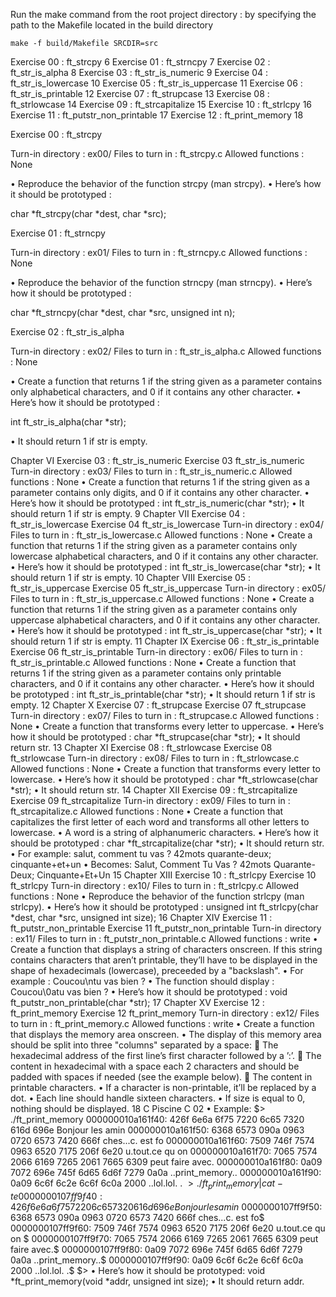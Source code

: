 Run the make command from the root project directory :
	by specifying the path to the Makefile located in the build directory

	make -f build/Makefile SRCDIR=src

Exercise 00 : ft_strcpy 6
Exercise 01 : ft_strncpy 7
Exercise 02 : ft_str_is_alpha 8
Exercise 03 : ft_str_is_numeric 9
Exercise 04 : ft_str_is_lowercase 10
Exercise 05 : ft_str_is_uppercase 11
Exercise 06 : ft_str_is_printable 12
Exercise 07 : ft_strupcase 13
Exercise 08 : ft_strlowcase 14
Exercise 09 : ft_strcapitalize 15
Exercise 10 : ft_strlcpy 16
Exercise 11 : ft_putstr_non_printable 17
Exercise 12 : ft_print_memory 18

Exercise 00 : ft_strcpy

Turn-in directory : ex00/
Files to turn in : ft_strcpy.c
Allowed functions : None


• Reproduce the behavior of the function strcpy (man strcpy).
• Here’s how it should be prototyped :

char *ft_strcpy(char *dest, char *src);


Exercise 01 : ft_strncpy

Turn-in directory : ex01/
Files to turn in : ft_strncpy.c
Allowed functions : None

• Reproduce the behavior of the function strncpy (man strncpy).
• Here’s how it should be prototyped :

char *ft_strncpy(char *dest, char *src, unsigned int n);


Exercise 02 : ft_str_is_alpha

Turn-in directory : ex02/
Files to turn in : ft_str_is_alpha.c
Allowed functions : None

• Create a function that returns 1 if the string given as a parameter contains only
alphabetical characters, and 0 if it contains any other character.
• Here’s how it should be prototyped :

int ft_str_is_alpha(char *str);

• It should return 1 if str is empty.


Chapter VI
Exercise 03 : ft_str_is_numeric
Exercise 03
ft_str_is_numeric
Turn-in directory : ex03/
Files to turn in : ft_str_is_numeric.c
Allowed functions : None
• Create a function that returns 1 if the string given as a parameter contains only
digits, and 0 if it contains any other character.
• Here’s how it should be prototyped :
int ft_str_is_numeric(char *str);
• It should return 1 if str is empty.
9
Chapter VII
Exercise 04 : ft_str_is_lowercase
Exercise 04
ft_str_is_lowercase
Turn-in directory : ex04/
Files to turn in : ft_str_is_lowercase.c
Allowed functions : None
• Create a function that returns 1 if the string given as a parameter contains only
lowercase alphabetical characters, and 0 if it contains any other character.
• Here’s how it should be prototyped :
int ft_str_is_lowercase(char *str);
• It should return 1 if str is empty.
10
Chapter VIII
Exercise 05 : ft_str_is_uppercase
Exercise 05
ft_str_is_uppercase
Turn-in directory : ex05/
Files to turn in : ft_str_is_uppercase.c
Allowed functions : None
• Create a function that returns 1 if the string given as a parameter contains only
uppercase alphabetical characters, and 0 if it contains any other character.
• Here’s how it should be prototyped :
int ft_str_is_uppercase(char *str);
• It should return 1 if str is empty.
11
Chapter IX
Exercise 06 : ft_str_is_printable
Exercise 06
ft_str_is_printable
Turn-in directory : ex06/
Files to turn in : ft_str_is_printable.c
Allowed functions : None
• Create a function that returns 1 if the string given as a parameter contains only
printable characters, and 0 if it contains any other character.
• Here’s how it should be prototyped :
int ft_str_is_printable(char *str);
• It should return 1 if str is empty.
12
Chapter X
Exercise 07 : ft_strupcase
Exercise 07
ft_strupcase
Turn-in directory : ex07/
Files to turn in : ft_strupcase.c
Allowed functions : None
• Create a function that transforms every letter to uppercase.
• Here’s how it should be prototyped :
char *ft_strupcase(char *str);
• It should return str.
13
Chapter XI
Exercise 08 : ft_strlowcase
Exercise 08
ft_strlowcase
Turn-in directory : ex08/
Files to turn in : ft_strlowcase.c
Allowed functions : None
• Create a function that transforms every letter to lowercase.
• Here’s how it should be prototyped :
char *ft_strlowcase(char *str);
• It should return str.
14
Chapter XII
Exercise 09 : ft_strcapitalize
Exercise 09
ft_strcapitalize
Turn-in directory : ex09/
Files to turn in : ft_strcapitalize.c
Allowed functions : None
• Create a function that capitalizes the first letter of each word and transforms all
other letters to lowercase.
• A word is a string of alphanumeric characters.
• Here’s how it should be prototyped :
char *ft_strcapitalize(char *str);
• It should return str.
• For example:
salut, comment tu vas ? 42mots quarante-deux; cinquante+et+un
• Becomes:
Salut, Comment Tu Vas ? 42mots Quarante-Deux; Cinquante+Et+Un
15
Chapter XIII
Exercise 10 : ft_strlcpy
Exercise 10
ft_strlcpy
Turn-in directory : ex10/
Files to turn in : ft_strlcpy.c
Allowed functions : None
• Reproduce the behavior of the function strlcpy (man strlcpy).
• Here’s how it should be prototyped :
unsigned int ft_strlcpy(char *dest, char *src, unsigned int size);
16
Chapter XIV
Exercise 11 :
ft_putstr_non_printable
Exercise 11
ft_putstr_non_printable
Turn-in directory : ex11/
Files to turn in : ft_putstr_non_printable.c
Allowed functions : write
• Create a function that displays a string of characters onscreen. If this string contains
characters that aren’t printable, they’ll have to be displayed in the shape of
hexadecimals (lowercase), preceeded by a "backslash".
• For example :
Coucou\ntu vas bien ?
• The function should display :
Coucou\0atu vas bien ?
• Here’s how it should be prototyped :
void ft_putstr_non_printable(char *str);
17
Chapter XV
Exercise 12 : ft_print_memory
Exercise 12
ft_print_memory
Turn-in directory : ex12/
Files to turn in : ft_print_memory.c
Allowed functions : write
• Create a function that displays the memory area onscreen.
• The display of this memory area should be split into three "columns" separated by
a space:
 The hexadecimal address of the first line’s first character followed by a ’:’.
 The content in hexadecimal with a space each 2 characters and should be
padded with spaces if needed (see the example below).
 The content in printable characters.
• If a character is non-printable, it’ll be replaced by a dot.
• Each line should handle sixteen characters.
• If size is equal to 0, nothing should be displayed.
18
C Piscine C 02
• Example:
$> ./ft_print_memory
000000010a161f40: 426f 6e6a 6f75 7220 6c65 7320 616d 696e Bonjour les amin
000000010a161f50: 6368 6573 090a 0963 0720 6573 7420 666f ches...c. est fo
000000010a161f60: 7509 746f 7574 0963 6520 7175 206f 6e20 u.tout.ce qu on
000000010a161f70: 7065 7574 2066 6169 7265 2061 7665 6309 peut faire avec.
000000010a161f80: 0a09 7072 696e 745f 6d65 6d6f 7279 0a0a ..print_memory..
000000010a161f90: 0a09 6c6f 6c2e 6c6f 6c0a 2000 ..lol.lol. .
$> ./ft_print_memory | cat -te
0000000107ff9f40: 426f 6e6a 6f75 7220 6c65 7320 616d 696e Bonjour les amin$
0000000107ff9f50: 6368 6573 090a 0963 0720 6573 7420 666f ches...c. est fo$
0000000107ff9f60: 7509 746f 7574 0963 6520 7175 206f 6e20 u.tout.ce qu on $
0000000107ff9f70: 7065 7574 2066 6169 7265 2061 7665 6309 peut faire avec.$
0000000107ff9f80: 0a09 7072 696e 745f 6d65 6d6f 7279 0a0a ..print_memory..$
0000000107ff9f90: 0a09 6c6f 6c2e 6c6f 6c0a 2000 ..lol.lol. .$
$>
• Here’s how it should be prototyped:
void *ft_print_memory(void *addr, unsigned int size);
• It should return addr.
